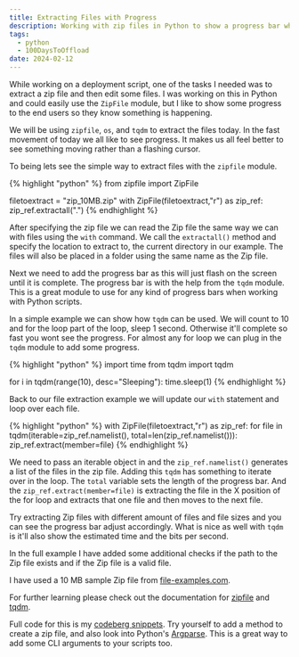 ```yaml
---
title: Extracting Files with Progress
description: Working with zip files in Python to show a progress bar while it is doing the extraction.
tags: 
  - python
  - 100DaysToOffload
date: 2024-02-12
---
```


While working on a deployment script, one of the tasks I needed was to extract a zip file and then edit some files. I was working on this in Python and could easily use the `ZipFile` module, but I like to show some progress to the end users so they know something is happening.

We will be using `zipfile`, `os`, and `tqdm` to extract the files today. In the fast movement of today we all like to see progress. It makes us all feel better to see something moving rather than a flashing cursor.

To being lets see the simple way to extract files with the `zipfile` module.

{% highlight "python" %}
from zipfile import ZipFile

filetoextract = "zip_10MB.zip"
with ZipFile(filetoextract,"r") as zip_ref:
    zip_ref.extractall(".")
{% endhighlight %}

After specifying the zip file we can read the Zip file the same way we can with files using the `with` command. We call the `extractall()` method and specify the location to extract to, the current directory in our example. The files will also be placed in a folder using the same name as the Zip file.

Next we need to add the progress bar as this will just flash on the screen until it is complete. The progress bar is with the help from the `tqdm` module. This is a great module to use for any kind of progress bars when working with Python scripts.

In a simple example we can show how `tqdm` can be used. We will count to 10 and for the loop part of the loop, sleep 1 second. Otherwise it'll complete so fast you wont see the progress. For almost any for loop we can plug in the `tqdm` module to add some progress.

{% highlight "python" %}
import time
from tqdm import tqdm

for i in tqdm(range(10), desc="Sleeping"):
    time.sleep(1)
{% endhighlight %}

Back to our file extraction example we will update our `with` statement and loop over each file.

{% highlight "python" %}
 with ZipFile(filetoextract,"r") as zip_ref:
     for file in tqdm(iterable=zip_ref.namelist(), total=len(zip_ref.namelist())):
          zip_ref.extract(member=file)
{% endhighlight %}

We need to pass an iterable object in and the `zip_ref.namelist()` generates a list of the files in the zip file. Adding this `tqdm` has something to iterate over in the loop. The `total` variable sets the length of the progress bar. And the `zip_ref.extract(member=file)` is extracting the file in the X position of the for loop and extracts that one file and then moves to the next file.

Try extracting Zip files with different amount of files and file sizes and you can see the progress bar adjust accordingly. What is nice as well with `tqdm` is it'll also show the estimated time and the bits per second.

In the full example I have added some additional checks if the path to the Zip file exists and if the Zip file is a valid file.

I have used a 10 MB sample Zip file from [file-examples.com](https://file-examples.com/index.php/text-files-and-archives-download/).

For further learning please check out the documentation for [zipfile](https://docs.python.org/3/library/zipfile.html) and [tqdm](https://tqdm.github.io/).

Full code for this is my [codeberg snippets](https://codeberg.org/cjerrington/snippets/src/branch/main/python/ziparchive.py). Try yourself to add a method to create a zip file, and also look into Python's [Argparse](https://docs.python.org/3/library/argparse.html). This is a great way to add some CLI arguments to your scripts too.